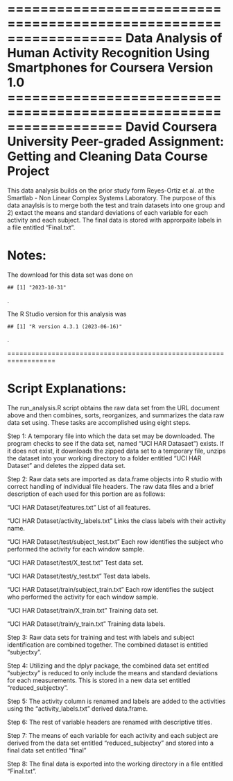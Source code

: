 ================================================================== Data
Analysis of Human Activity Recognition Using Smartphones for Coursera
Version 1.0
================================================================== David
Coursera University Peer-graded Assignment: Getting and Cleaning Data
Course Project
==================================================================

This data analysis builds on the prior study form Reyes-Ortiz et al. at
the Smartlab - Non Linear Complex Systems Laboratory. The purpose of
this data anaylsis is to merge both the test and train datasets into one
group and 2) extact the means and standard deviations of each variable
for each activity and each subject. The final data is stored with
approrpaite labels in a file entitled “Final.txt”.

# Notes:

The download for this data set was done on

    ## [1] "2023-10-31"

.

The R Studio version for this analysis was

    ## [1] "R version 4.3.1 (2023-06-16)"

.

==================================================================

# Script Explanations:

The run\_analysis.R script obtains the raw data set from the URL
document above and then combines, sorts, reorganizes, and summarizes the
data raw data set using. These tasks are accomplished using eight steps.

Step 1: A temporary file into which the data set may be downloaded. The
program checks to see if the data set, named “UCI HAR Datasaet”) exists.
If it does not exist, it downloads the zipped data set to a temporary
file, unzips the dataset into your working directory to a folder
entitled “UCI HAR Dataset” and deletes the zipped data set.

Step 2: Raw data sets are imported as data.frame objects into R studio
with correct handling of individual file headers. The raw data files and
a brief description of each used for this portion are as follows:

“UCI HAR Dataset/features.txt” List of all features.

“UCI HAR Dataset/activity\_labels.txt” Links the class labels with their
activity name.

“UCI HAR Dataset/test/subject\_test.txt” Each row identifies the subject
who performed the activity for each window sample.

“UCI HAR Dataset/test/X\_test.txt” Test data set.

“UCI HAR Dataset/test/y\_test.txt” Test data labels.

“UCI HAR Dataset/train/subject\_train.txt” Each row identifies the
subject who performed the activity for each window sample.

“UCI HAR Dataset/train/X\_train.txt” Training data set.

“UCI HAR Dataset/train/y\_train.txt” Training data labels.

Step 3: Raw data sets for training and test with labels and subject
identification are combined together. The combined dataset is entitled
“subjectxy”.

Step 4: Utilizing and the dplyr package, the combined data set entitled
“subjectxy” is reduced to only include the means and standard deviations
for each measurements. This is stored in a new data set entitled
“reduced\_subjectxy”.

Step 5: The activity column is renamed and labels are added to the
activities using the “activity\_labels.txt” derived data.frame.

Step 6: The rest of variable headers are renamed with descriptive
titles.

Step 7: The means of each variable for each activity and each subject
are derived from the data set entitled “reduced\_subjectxy” and stored
into a final data set entitled “final”

Step 8: The final data is exported into the working directory in a file
entitled “Final.txt”.

